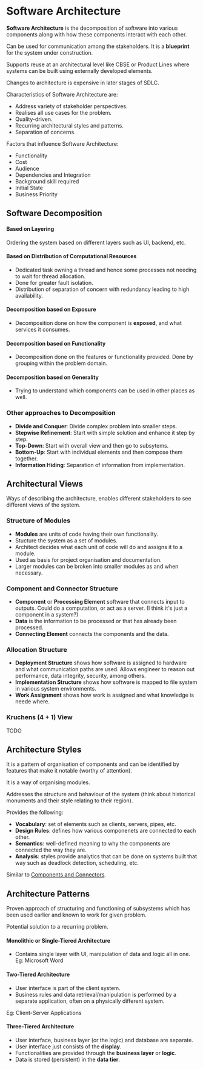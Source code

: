 # Software Architecture

**Software Architecture** is the decomposition of software into various components along with how these components interact with each other.

Can be used for communication among the stakeholders. It is a **blueprint** for the system under construction.

Supports reuse at an architectural level like CBSE or Product Lines where systems can be built using externally developed elements.

Changes to architecture is expensive in later stages of SDLC.

Characteristics of Software Architecture are:

- Address variety of stakeholder perspectives.
- Realises all use cases for the problem.
- Quality-driven.
- Recurring architectural styles and patterns.
- Separation of concerns.

Factors that influence Software Architecture:

- Functionality
- Cost
- Audience
- Dependencies and Integration
- Background skill required
- Initial State
- Business Priority

## Software Decomposition

#### Based on Layering

Ordering the system based on different layers such as UI, backend, etc.

#### Based on Distribution of Computational Resources

- Dedicated task owning a thread and hence some processes not needing to wait for thread allocation.
- Done for greater fault isolation.
- Distribution of separation of concern with redundancy leading to high availability.

#### Decomposition based on Exposure

- Decomposition done on how the component is **exposed**, and what services it consumes.

#### Decomposition based on Functionality

- Decomposition done on the features or functionality provided. Done by grouping within the problem domain.

#### Decomposition based on Generality

- Trying to understand which components can be used in other places as well.

### Other approaches to Decomposition

- **Divide and Conquer**: Divide complex problem into smaller steps.
- **Stepwise Refinement**: Start with simple solution and enhance it step by step.
- **Top-Down**: Start with overall view and then go to subsytems.
- **Bottom-Up**: Start with individual elements and then compose them together.
- **Information Hiding**: Separation of information from implementation.


## Architectural Views

Ways of describing the architecture, enables different stakeholders to see different views of the system. 

### Structure of Modules

- **Modules** are units of code having their own functionality.
- Stucture the system as a set of modules.
- Architect decides what each unit of code will do and assigns it to a module.
- Used as basis for project organisation and documentation.
- Larger modules can be broken into smaller modules as and when necessary.

### Component and Connector Structure

- **Component** or **Processing Element** software that connects input to outputs. Could do a computation, or act as a server. (I think it's just a component in a system?)
- **Data** is the information to be processed or that has already been processed.
- **Connecting Element** connects the components and the data.

### Allocation Structure

- **Deployment Structure** shows how software is assigned to hardware and what communication paths are used. Allows engineer to reason out performance, data integrity, security, among others.
- **Implementation Structure** shows how software is mapped to file system in various system environments.
- **Work Assignment** shows how work is assigned and what knowledge is neede where.

### Kruchens (4 + 1) View

TODO


## Architecture Styles

It is a pattern of organisation of components and can be identified by features that make it notable (worthy of attention).

It is a way of organising modules.

Addresses the structure and behaviour of the system (think about historical monuments and their style relating to their region).

Provides the following:

- **Vocabulary**: set of elements such as clients, servers, pipes, etc.
- **Design Rules**: defines how various componenets are connected to each other.
- **Semantics**: well-defined meaning to why the components are connected the way they are.
- **Analysis**: styles provide analytics that can be done on systems built that way such as deadlock detection, scheduling, etc.

Similar to [Components and Connectors](#Component-and-Connector-Structure).

## Architecture Patterns

Proven approach of structuring and functioning of subsystems which has been used earlier and known to work for given problem.

Potential solution to a recurring problem.

#### Monolithic or Single-Tiered Architecture

- Contains single layer with UI, manipulation of data and logic all in one. Eg: Microsoft Word

#### Two-Tiered Architecture

- User interface is part of the client system.
- Business rules and data retrieval/manipulation is performed by a separate application, often on a physically different system.

Eg: Client-Server Applications

#### Three-Tiered Architecture

- User interface, business layer (or the logic) and database are separate.
- User interface just consists of the **display**.
- Functionalities are provided through the **business layer** or **logic**.
- Data is stored (persistent) in the **data tier**.
